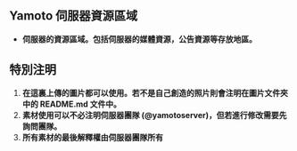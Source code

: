 ## Yamoto 伺服器資源區域
- **伺服器的資源區域。包括伺服器的媒體資源，公告資源等存放地區。**
## 特別注明
1. **在這裏上傳的圖片都可以使用。若不是自己創造的照片則會注明在圖片文件夾中的 README.md 文件中。**
2. **素材使用可以不必注明伺服器團隊 (@yamotoserver)，但若進行修改需要先詢問團隊。**
3. **所有素材的最後解釋權由伺服器團隊所有**
